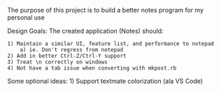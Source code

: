 The purpose of this project is to build a better notes program for my personal use

Design Goals:
The created application (Notes) should:

    1) Maintain a similar UI, feature list, and performance to notepad
        a) ie. Don't regress from notepad
    2) Add in better Ctrl-Z/Ctrl-Y support
    3) Treat \n correctly on windows
    4) Not have a tab issue when converting with mkpost.rb

Some optional ideas:
	1) Support textmate colorization (ala VS Code)